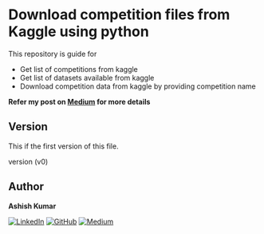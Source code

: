 # Download competition files from Kaggle using python
This repository is guide for 

- Get list of competitions from kaggle
- Get list of datasets available from kaggle
- Download competition data from kaggle by providing competition name

**Refer my post on [Medium](https://medium.com/@ashish.568/download-competition-datasets-from-kaggle-using-python-1789427ebf56) for more details**


## Version
This if the first version of this file.

version (v0)

## Author
**Ashish Kumar**

[![LinkedIn][1]][2]         [![GitHub][3]][4]    [![Medium][5]][6]

[1]:  https://github.com/ashishkr568/attrition_prediction/blob/master/Linkedin.png
[2]:  https://www.linkedin.com/in/ashish568/
[3]:  https://github.com/ashishkr568/attrition_prediction/blob/master/Github.png
[4]:  https://github.com/ashishkr568
[5]:  https://github.com/ashishkr568/attrition_prediction/blob/master/medium.png
[6]:  https://medium.com/@ashish.568
